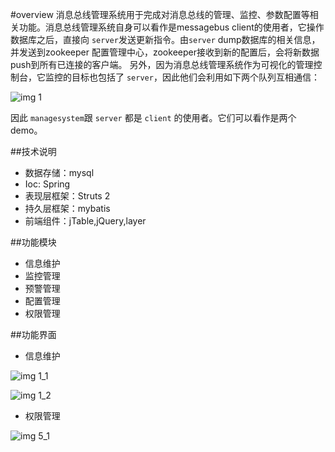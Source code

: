 #overview
消息总线管理系统用于完成对消息总线的管理、监控、参数配置等相关功能。消息总线管理系统自身可以看作是messagebus client的使用者，它操作数据库之后，直接向 `server`发送更新指令。由`server` dump数据库的相关信息，并发送到zookeeper 配置管理中心，zookeeper接收到新的配置后，会将新数据push到所有已连接的客户端。
另外，因为消息总线管理系统作为可视化的管理控制台，它监控的目标也包括了 `server`，因此他们会利用如下两个队列互相通信：

![img 1][1]

因此 `managesystem`跟 `server` 都是 `client` 的使用者。它们可以看作是两个demo。

##技术说明

* 数据存储：mysql
* Ioc: Spring
* 表现层框架：Struts 2
* 持久层框架：mybatis
* 前端组件：jTable,jQuery,layer


##功能模块

* 信息维护
* 监控管理
* 预警管理
* 配置管理
* 权限管理

##功能界面

* 信息维护

![img 1_1][1_1]

![img 1_2][1_2]

* 权限管理

![img 5_1][5_1]


[1]:https://raw.githubusercontent.com/yanghua/messagebus/master/screenshots/managesystem/web-server-queue.png
[1_1]:https://raw.githubusercontent.com/yanghua/messagebus/master/screenshots/managesystem/maintain_topology.png
[1_2]:https://raw.githubusercontent.com/yanghua/messagebus/master/screenshots/managesystem/maintain_node.png
[5_1]:https://raw.githubusercontent.com/yanghua/messagebus/master/screenshots/managesystem/permission_module.png